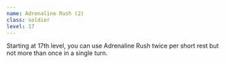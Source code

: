```yaml
---
name: Adrenaline Rush (2)
class: soldier
level: 17
---
```


Starting at 17th level, you can use Adrenaline Rush twice per short rest but not more than once in a single turn.
